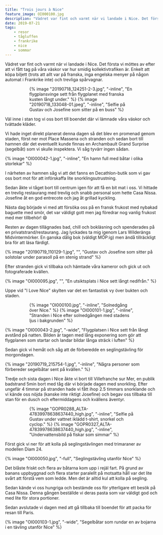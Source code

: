 ```yaml
---
title: "Trois jours à Nice"
feature_image: OI000100.jpg
description: "Vädret var fint och varmt när vi landade i Nice. Det första vi möttes av efter att vi fått tag på våra väskor var hur smidig…"
date: 2019-07-21
tags:
    - resor
    - tågluffen
    - frankrike
    - nice
    - sommar
---
```


Vädret var fint och varmt när vi landade i Nice. Det första vi möttes av efter att vi fått tag på våra väskor var hur smidig kollektivtrafiken är. Enkelt att köpa biljett (trots att allt var på franska, inga engelska menyer på någon automat i Frankrike inte) och trevliga spårvagnar.

<figure class="gallery -wide">
	<figure class="gallery-row">
		{% image "20190718_124251-2-3.jpg", "-inline", "En flygplansvinge sett från flygplanet med franska kusten långt under." %}
		{% image "20190718_133048-01.jpeg", "-inline", "Selfie på Gustav och Josefine som sitter på en buss" %}
	</figure>
</figure>

Väl inne i stan tog vi oss bort till boendet där vi lämnade våra väskor och tvättade kläder.

Vi hade inget direkt planerat denna dagen så det blev en promenad genom staden, först ner mot Place Massena och stranden och sedan bort till hamnen där det eventuellt kunde finnas en Archambault Grand Surprise (segelbåt) som vi skulle inspektera. Vi såg tyvärr ingen sådan.

{% image "OI000042-1.jpg", "-inline", "En hamn full med båtar i olika storlekar" %}

I närheten av hamnen såg vi att det fanns en Decathlon-butik som vi gav oss bort mot för att införskaffa lite snorklingsutrustning.

Sedan åkte vi tåget bort till centrum igen för att få en bit mat i oss. Vi hittade en trevlig restaurang med trevlig och snabb personal som hette Casa Nissa. Josefine åt en god entrecote och jag åt grillad kyckling.

Nästa dag började vi med att försöka oss på en fransk frukost med nybakad baguette med smör, det var väldigt gott men jag föredrar nog vanlig frukost med mer tillbehör! 😄

Resten av dagen tillägnades bad, chill och bokläsning och spenderades på en privatstrand/restaurang. Jag lyckades ta mig igenom Lars Wilderängs Midvintermörker. En ganska dålig bok (väldigt MÖP:ig) men ändå tillräckligt bra för att läsa färdigt.

{% image "20190719_110129-1.jpg", "", "Gustav och Josefine som sitter på solstolar under parasoll på en stenig strand" %}

Efter stranden gick vi tillbaka och hämtade våra kameror och gick ut och fotograferade kvällen.

{% image "OI000095.jpg", "", "En utsiktsplats i Nice sett långt nedifrån." %}

Uppe vid "I Love Nice" skylten var det en fantastisk vy över bukten och staden.

<figure class="gallery -wide">
	<figure class="gallery-row">
		{% image "OI000100.jpg", "-inline", "Solnedgång över Nice." %}
		{% image "OI000101-1.jpg", "-inline", "Stranden i Nice efter solnedgången med stadens ljus i bakgrunden" %}
	</figure>
</figure>

{% image "OI000043-2.jpg", "-wide", "Flygplatsen i Nice sett från långt avstånd på natten. Bilden är tagen med lång exponering som gör att flygplanen som startar och landar bildar långa sträck i luften" %}

Sedan gick vi hemåt och såg att de förberedde en seglingstävling för morgondagen.

{% image "20190719_215754-1.jpg", "-inline", "Några personer som förbereder segelbåtar sent på kvällen." %}

Tredje och sista dagen i Nice åkte vi bort till Villefranche sur Mer, en publik badstrand 5min bort med tåg där vi började dagen med snorkling. Efter ungefär 4 timmar på stranden hade vi fått ihop 2.5 timmars snorklande och vi kände oss nöjda (kanske inte riktigt Josefine) och begav oss tillbaka till stan för en dusch och eftermiddagens och kvällens äventyr.

<figure class="gallery -wide">
	<figure class="gallery-row">
		{% image "GOPR0288_ALTA-47839978638637440_high.jpg", "-inline", "Selfie på Gustav under vattnet iklädd t-shirt, snorkel och cyclop." %}
		{% image "GOPR0327_ALTA-47839978638637440_high.jpg", "-inline", "Undervattensbild på fiskar som simmar" %}
	</figure>
</figure>

Först gick vi ner för att kolla på seglingstävlingen med trimaraner av modellen Diam 24.

{% image "OI000050.jpg", "-full", "Seglingstävling utanför Nice" %}

Det blåste friskt och flera av båtarna kom upp i rejäl fart. På grund av banans uppbyggnad och flera starter paralellt på motsatta håll var det lite svårt att förstå vem som ledde. Men det är alltid kul att kolla på segling.

Sedan kände vi oss hungriga och bestämde oss för ytterligare ett besök på Casa Nissa. Denna gången beställde vi deras pasta som var väldigt god och med lite för stora portioner.

Sedan avslutade vi dagen med att gå tillbaka till boendet för att packa för resan till Paris.

{% image "OI000103-1.jpg", "-wide", "Segelbåtar som rundar en av bojarna i en tävling utanför Nice" %}

